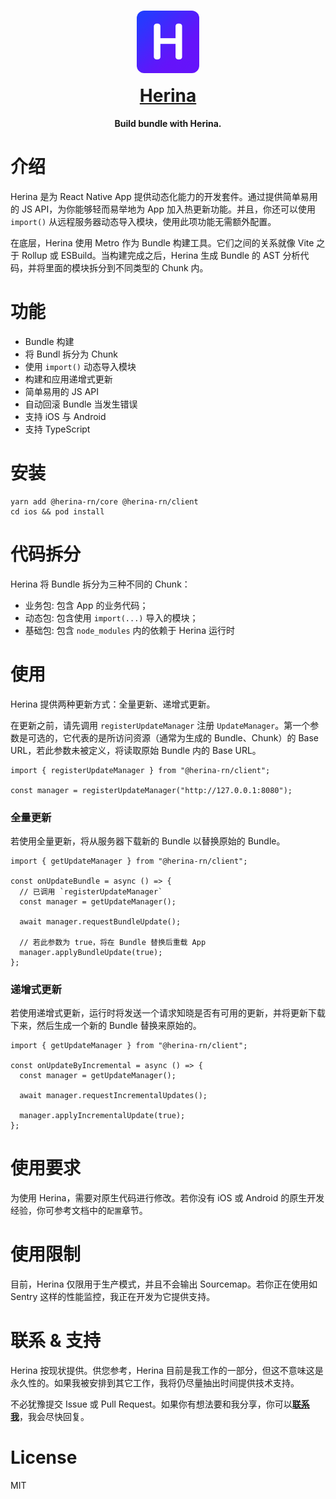 <h1 align="center">
  <div style="margin-bottom:12px;text-align:center">
    <img src="https://raw.githubusercontent.com/Hector-Chong/herina/main/packages/herina-docs/docs/public/image/herina.png" width="100" height="100" style="border-radius:12px"/>
  </div>
  
  <a href="https://herina.hector.im/">
    Herina
  </a>
</h1>

<p align="center">
  <strong>Build bundle with Herina.</strong>
</p>

# 介绍

Herina 是为 React Native App 提供动态化能力的开发套件。通过提供简单易用的 JS API，为你能够轻而易举地为 App 加入热更新功能。并且，你还可以使用 `import()` 从远程服务器动态导入模块，使用此项功能无需额外配置。

在底层，Herina 使用 Metro 作为 Bundle 构建工具。它们之间的关系就像 Vite 之于 Rollup 或 ESBuild。当构建完成之后，Herina 生成 Bundle 的 AST 分析代码，并将里面的模块拆分到不同类型的 Chunk 内。

# 功能

- Bundle 构建
- 将 Bundl 拆分为 Chunk
- 使用 `import()` 动态导入模块
- 构建和应用递增式更新
- 简单易用的 JS API
- 自动回滚 Bundle 当发生错误
- 支持 iOS 与 Android
- 支持 TypeScript

# 安装

```tsx
yarn add @herina-rn/core @herina-rn/client
cd ios && pod install
```

# 代码拆分

Herina 将 Bundle 拆分为三种不同的 Chunk：

- 业务包: 包含 App 的业务代码；
- 动态包: 包含使用 `import(...)` 导入的模块；
- 基础包: 包含 `node_modules` 内的依赖于 Herina 运行时

# 使用

Herina 提供两种更新方式：全量更新、递增式更新。

在更新之前，请先调用 `registerUpdateManager` 注册 `UpdateManager`。第一个参数是可选的，它代表的是所访问资源（通常为生成的 Bundle、Chunk）的 Base URL，若此参数未被定义，将读取原始 Bundle 内的 Base URL。

```tsx
import { registerUpdateManager } from "@herina-rn/client";

const manager = registerUpdateManager("http://127.0.0.1:8080");
```

### 全量更新

若使用全量更新，将从服务器下载新的 Bundle 以替换原始的 Bundle。

```tsx
import { getUpdateManager } from "@herina-rn/client";

const onUpdateBundle = async () => {
  // 已调用 `registerUpdateManager`
  const manager = getUpdateManager();

  await manager.requestBundleUpdate();

  // 若此参数为 true，将在 Bundle 替换后重载 App
  manager.applyBundleUpdate(true);
};
```

### 递增式更新

若使用递增式更新，运行时将发送一个请求知晓是否有可用的更新，并将更新下载下来，然后生成一个新的 Bundle 替换来原始的。

```tsx
import { getUpdateManager } from "@herina-rn/client";

const onUpdateByIncremental = async () => {
  const manager = getUpdateManager();

  await manager.requestIncrementalUpdates();

  manager.applyIncrementalUpdate(true);
};
```

# 使用要求

为使用 Herina，需要对原生代码进行修改。若你没有 iOS 或 Android 的原生开发经验，你可参考文档中的`配置`章节。

# 使用限制

目前，Herina 仅限用于生产模式，并且不会输出 Sourcemap。若你正在使用如 Sentry 这样的性能监控，我正在开发为它提供支持。

# 联系 & 支持

Herina 按现状提供。供您参考，Herina 目前是我工作的一部分，但这不意味这是永久性的。如果我被安排到其它工作，我将仍尽量抽出时间提供技术支持。

不必犹豫提交 Issue 或 Pull Request。如果你有想法要和我分享，你可以[**联系我**](mailto:i@hector.im)，我会尽快回复。

# License

MIT

